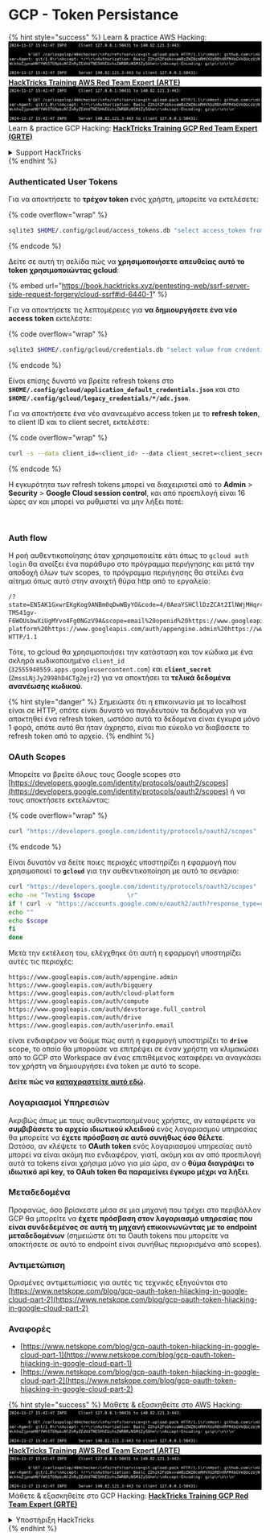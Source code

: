 # GCP - Token Persistance

{% hint style="success" %}
Learn & practice AWS Hacking:<img src="../../../.gitbook/assets/image (1).png" alt="" data-size="line">[**HackTricks Training AWS Red Team Expert (ARTE)**](https://training.hacktricks.xyz/courses/arte)<img src="../../../.gitbook/assets/image (1).png" alt="" data-size="line">\
Learn & practice GCP Hacking: <img src="../../../.gitbook/assets/image (2).png" alt="" data-size="line">[**HackTricks Training GCP Red Team Expert (GRTE)**<img src="../../../.gitbook/assets/image (2).png" alt="" data-size="line">](https://training.hacktricks.xyz/courses/grte)

<details>

<summary>Support HackTricks</summary>

* Check the [**subscription plans**](https://github.com/sponsors/carlospolop)!
* **Join the** 💬 [**Discord group**](https://discord.gg/hRep4RUj7f) or the [**telegram group**](https://t.me/peass) or **follow** us on **Twitter** 🐦 [**@hacktricks\_live**](https://twitter.com/hacktricks\_live)**.**
* **Share hacking tricks by submitting PRs to the** [**HackTricks**](https://github.com/carlospolop/hacktricks) and [**HackTricks Cloud**](https://github.com/carlospolop/hacktricks-cloud) github repos.

</details>
{% endhint %}

### Authenticated User Tokens

Για να αποκτήσετε το **τρέχον token** ενός χρήστη, μπορείτε να εκτελέσετε:

{% code overflow="wrap" %}
```bash
sqlite3 $HOME/.config/gcloud/access_tokens.db "select access_token from access_tokens where account_id='<email>';"
```
{% endcode %}

Δείτε σε αυτή τη σελίδα πώς να **χρησιμοποιήσετε απευθείας αυτό το token χρησιμοποιώντας gcloud**:

{% embed url="https://book.hacktricks.xyz/pentesting-web/ssrf-server-side-request-forgery/cloud-ssrf#id-6440-1" %}

Για να αποκτήσετε τις λεπτομέρειες για **να δημιουργήσετε ένα νέο access token** εκτελέστε:

{% code overflow="wrap" %}
```bash
sqlite3 $HOME/.config/gcloud/credentials.db "select value from credentials where account_id='<email>';"
```
{% endcode %}

Είναι επίσης δυνατό να βρείτε refresh tokens στο **`$HOME/.config/gcloud/application_default_credentials.json`** και στο **`$HOME/.config/gcloud/legacy_credentials/*/adc.json`**.

Για να αποκτήσετε ένα νέο ανανεωμένο access token με το **refresh token**, το client ID και το client secret, εκτελέστε:

{% code overflow="wrap" %}
```bash
curl -s --data client_id=<client_id> --data client_secret=<client_secret> --data grant_type=refresh_token --data refresh_token=<refresh_token> --data scope="https://www.googleapis.com/auth/cloud-platform https://www.googleapis.com/auth/accounts.reauth" https://www.googleapis.com/oauth2/v4/token
```
{% endcode %}

Η εγκυρότητα των refresh tokens μπορεί να διαχειριστεί από το **Admin** > **Security** > **Google Cloud session control**, και από προεπιλογή είναι 16 ώρες αν και μπορεί να ρυθμιστεί να μην λήξει ποτέ:

<figure><img src="../../../.gitbook/assets/image (11).png" alt=""><figcaption></figcaption></figure>

### Auth flow

Η ροή αυθεντικοποίησης όταν χρησιμοποιείτε κάτι όπως το `gcloud auth login` θα ανοίξει ένα παράθυρο στο πρόγραμμα περιήγησης και μετά την αποδοχή όλων των scopes, το πρόγραμμα περιήγησης θα στείλει ένα αίτημα όπως αυτό στην ανοιχτή θύρα http από το εργαλείο:
```
/?state=EN5AK1GxwrEKgKog9ANBm0qDwWByYO&code=4/0AeaYSHCllDzZCAt2IlNWjMHqr4XKOuNuhOL-TM541gv-F6WOUsbwXiUgMYvo4Fg0NGzV9A&scope=email%20openid%20https://www.googleapis.com/auth/userinfo.email%20https://www.googleapis.com/auth/cloud-platform%20https://www.googleapis.com/auth/appengine.admin%20https://www.googleapis.com/auth/sqlservice.login%20https://www.googleapis.com/auth/compute%20https://www.googleapis.com/auth/accounts.reauth&authuser=0&prompt=consent HTTP/1.1
```
Τότε, το gcloud θα χρησιμοποιήσει την κατάσταση και τον κώδικα με ένα σκληρά κωδικοποιημένο `client_id` (`32555940559.apps.googleusercontent.com`) και **`client_secret`** (`ZmssLNjJy2998hD4CTg2ejr2`) για να αποκτήσει τα **τελικά δεδομένα ανανέωσης κωδικού**.

{% hint style="danger" %}
Σημειώστε ότι η επικοινωνία με το localhost είναι σε HTTP, οπότε είναι δυνατό να παγιδευτούν τα δεδομένα για να αποκτηθεί ένα refresh token, ωστόσο αυτά τα δεδομένα είναι έγκυρα μόνο 1 φορά, οπότε αυτό θα ήταν άχρηστο, είναι πιο εύκολο να διαβάσετε το refresh token από το αρχείο.
{% endhint %}

### OAuth Scopes

Μπορείτε να βρείτε όλους τους Google scopes στο [https://developers.google.com/identity/protocols/oauth2/scopes](https://developers.google.com/identity/protocols/oauth2/scopes) ή να τους αποκτήσετε εκτελώντας:

{% code overflow="wrap" %}
```bash
curl "https://developers.google.com/identity/protocols/oauth2/scopes" | grep -oE 'https://www.googleapis.com/auth/[a-zA-A/\-\._]*' | sort -u
```
{% endcode %}

Είναι δυνατόν να δείτε ποιες περιοχές υποστηρίζει η εφαρμογή που χρησιμοποιεί το **`gcloud`** για την αυθεντικοποίηση με αυτό το σενάριο:
```bash
curl "https://developers.google.com/identity/protocols/oauth2/scopes" | grep -oE 'https://www.googleapis.com/auth/[a-zA-Z/\._\-]*' | sort -u | while read -r scope; do
echo -ne "Testing $scope         \r"
if ! curl -v "https://accounts.google.com/o/oauth2/auth?response_type=code&client_id=32555940559.apps.googleusercontent.com&redirect_uri=http%3A%2F%2Flocalhost%3A8085%2F&scope=openid+https%3A%2F%2Fwww.googleapis.com%2Fauth%2Fuserinfo.email+https%3A%2F%2Fwww.googleapis.com%2Fauth%2Fcloud-platform+https%3A%2F%2Fwww.googleapis.com%2Fauth%2Fappengine.admin+$scope+https%3A%2F%2Fwww.googleapis.com%2Fauth%2Fsqlservice.login+https%3A%2F%2Fwww.googleapis.com%2Fauth%2Fcompute+https%3A%2F%2Fwww.googleapis.com%2Fauth%2Faccounts.reauth&state=AjvFqBW5XNIw3VADagy5pvUSPraLQu&access_type=offline&code_challenge=IOk5F08WLn5xYPGRAHP9CTGHbLFDUElsP551ni2leN4&code_challenge_method=S256" 2>&1 | grep -q "error"; then
echo ""
echo $scope
fi
done
```
Μετά την εκτέλεση του, ελέγχθηκε ότι αυτή η εφαρμογή υποστηρίζει αυτές τις περιοχές:
```
https://www.googleapis.com/auth/appengine.admin
https://www.googleapis.com/auth/bigquery
https://www.googleapis.com/auth/cloud-platform
https://www.googleapis.com/auth/compute
https://www.googleapis.com/auth/devstorage.full_control
https://www.googleapis.com/auth/drive
https://www.googleapis.com/auth/userinfo.email
```
είναι ενδιαφέρον να δούμε πώς αυτή η εφαρμογή υποστηρίζει το **`drive`** scope, το οποίο θα μπορούσε να επιτρέψει σε έναν χρήστη να κλιμακώσει από το GCP στο Workspace αν ένας επιτιθέμενος καταφέρει να αναγκάσει τον χρήστη να δημιουργήσει ένα token με αυτό το scope.

**Δείτε πώς να** [**καταχραστείτε αυτό εδώ**](../gcp-to-workspace-pivoting/#abusing-gcloud)**.**

### Λογαριασμοί Υπηρεσιών

Ακριβώς όπως με τους αυθεντικοποιημένους χρήστες, αν καταφέρετε να **συμβιβάσετε το αρχείο ιδιωτικού κλειδιού** ενός λογαριασμού υπηρεσίας θα μπορείτε να **έχετε πρόσβαση σε αυτό συνήθως όσο θέλετε**.\
Ωστόσο, αν κλέψετε το **OAuth token** ενός λογαριασμού υπηρεσίας αυτό μπορεί να είναι ακόμη πιο ενδιαφέρον, γιατί, ακόμη και αν από προεπιλογή αυτά τα tokens είναι χρήσιμα μόνο για μία ώρα, αν ο **θύμα διαγράψει το ιδιωτικό api key, το OAuh token θα παραμείνει έγκυρο μέχρι να λήξει**.

### Μεταδεδομένα

Προφανώς, όσο βρίσκεστε μέσα σε μια μηχανή που τρέχει στο περιβάλλον GCP θα μπορείτε να **έχετε πρόσβαση στον λογαριασμό υπηρεσίας που είναι συνδεδεμένος σε αυτή τη μηχανή επικοινωνώντας με το endpoint μεταδεδομένων** (σημειώστε ότι τα Oauth tokens που μπορείτε να αποκτήσετε σε αυτό το endpoint είναι συνήθως περιορισμένα από scopes).

### Αντιμετώπιση

Ορισμένες αντιμετωπίσεις για αυτές τις τεχνικές εξηγούνται στο [https://www.netskope.com/blog/gcp-oauth-token-hijacking-in-google-cloud-part-2](https://www.netskope.com/blog/gcp-oauth-token-hijacking-in-google-cloud-part-2)

### Αναφορές

* [https://www.netskope.com/blog/gcp-oauth-token-hijacking-in-google-cloud-part-1](https://www.netskope.com/blog/gcp-oauth-token-hijacking-in-google-cloud-part-1)
* [https://www.netskope.com/blog/gcp-oauth-token-hijacking-in-google-cloud-part-2](https://www.netskope.com/blog/gcp-oauth-token-hijacking-in-google-cloud-part-2)

{% hint style="success" %}
Μάθετε & εξασκηθείτε στο AWS Hacking:<img src="../../../.gitbook/assets/image (1).png" alt="" data-size="line">[**HackTricks Training AWS Red Team Expert (ARTE)**](https://training.hacktricks.xyz/courses/arte)<img src="../../../.gitbook/assets/image (1).png" alt="" data-size="line">\
Μάθετε & εξασκηθείτε στο GCP Hacking: <img src="../../../.gitbook/assets/image (2).png" alt="" data-size="line">[**HackTricks Training GCP Red Team Expert (GRTE)**<img src="../../../.gitbook/assets/image (2).png" alt="" data-size="line">](https://training.hacktricks.xyz/courses/grte)

<details>

<summary>Υποστήριξη HackTricks</summary>

* Δείτε τα [**σχέδια συνδρομής**](https://github.com/sponsors/carlospolop)!
* **Εγγραφείτε στην** 💬 [**ομάδα Discord**](https://discord.gg/hRep4RUj7f) ή στην [**ομάδα telegram**](https://t.me/peass) ή **ακολουθήστε** μας στο **Twitter** 🐦 [**@hacktricks\_live**](https://twitter.com/hacktricks\_live)**.**
* **Μοιραστείτε κόλπα hacking υποβάλλοντας PRs στα** [**HackTricks**](https://github.com/carlospolop/hacktricks) και [**HackTricks Cloud**](https://github.com/carlospolop/hacktricks-cloud) github repos.

</details>
{% endhint %}
